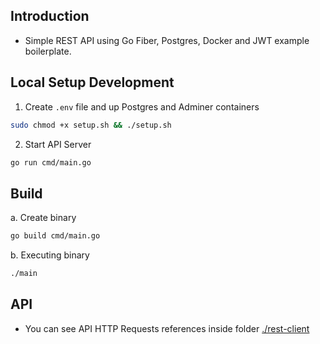## Introduction
- Simple REST API using Go Fiber, Postgres, Docker and JWT example boilerplate.

## Local Setup Development

1. Create `.env` file and up Postgres and Adminer containers
```bash
sudo chmod +x setup.sh && ./setup.sh
```

2. Start API Server
```bash
go run cmd/main.go
```

## Build
a. Create binary
```bash
go build cmd/main.go
```

b. Executing binary
```bash
./main
```

## API
- You can see API HTTP Requests references inside folder [./rest-client](./rest-client/)

